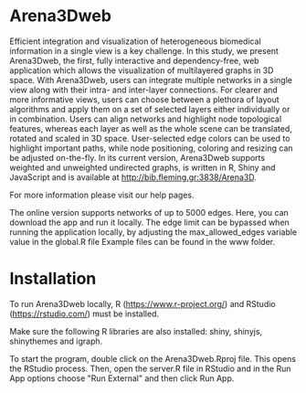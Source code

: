 # Arena3Dweb

Efficient integration and visualization of heterogeneous biomedical information in a single view is a key challenge. In this study, we present Arena3Dweb, the first, fully interactive and dependency-free, web application which allows the visualization of multilayered graphs in 3D space. With Arena3Dweb, users can integrate multiple networks in a single view along with their intra- and inter-layer connections. For clearer and more informative views, users can choose between a plethora of layout algorithms and apply them on a set of selected layers either individually or in combination. Users can align networks and highlight node topological features, whereas each layer as well as the whole scene can be translated, rotated and scaled in 3D space. User-selected edge colors can be used to highlight important paths, while node positioning, coloring and resizing can be adjusted on-the-fly. In its current version, Arena3Dweb supports weighted and unweighted undirected graphs, is written in R, Shiny and JavaScript and is available at http://bib.fleming.gr:3838/Arena3D.

For more information please visit our help pages.

The online version supports networks of up to 5000 edges. 
Here, you can download the app and run it locally. The edge limit can be bypassed when running the application locally, by adjusting the max_allowed_edges variable value in the global.R file
Example files can be found in the www folder.


# Installation

To run Arena3Dweb locally, R (https://www.r-project.org/) and RStudio (https://rstudio.com/) must be installed.

Make sure the following R libraries are also installed: shiny, shinyjs, shinythemes and igraph.

To start the program, double click on the Arena3Dweb.Rproj file. This opens the RStudio process. Then, open the server.R file in RStudio and in the Run App options choose "Run External" and then click Run App.
